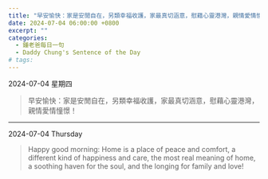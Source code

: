 ```yaml
---
title: "早安愉快：家是安閒自在，另類幸福收護，家最真切涵意，慰藉心靈港灣，親情愛情憧憬！ <br> Happy good morning: Home is a place of peace and comfort, a different kind of happiness and care, the most real meaning of home, a soothing haven for the soul, and the longing for family and love!"
date: 2024-07-04 06:00:00 +0800
excerpt: ""
categories:
  - 鍾老爸每日一句
  - Daddy Chung's Sentence of the Day
# tags:
---
```


2024-07-04 星期四

> 早安愉快：家是安閒自在，另類幸福收護，家最真切涵意，慰藉心靈港灣，親情愛情憧憬！

---

2024-07-04 Thursday

> Happy good morning: Home is a place of peace and comfort, a different kind of happiness and care, the most real meaning of home, a soothing haven for the soul, and the longing for family and love!
